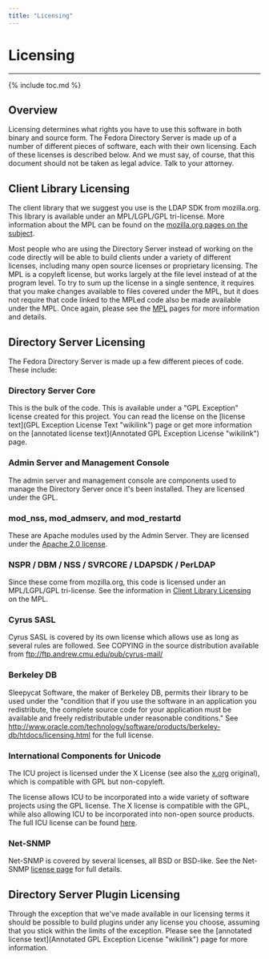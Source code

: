 ```yaml
---
title: "Licensing"
---
```


# Licensing
-----------

{% include toc.md %} 

Overview
--------

Licensing determines what rights you have to use this software in both binary and source form. The Fedora Directory Server is made up of a number of different pieces of software, each with their own licensing. Each of these licenses is described below. And we must say, of course, that this document should not be taken as legal advice. Talk to your attorney.

Client Library Licensing
------------------------

The client library that we suggest you use is the LDAP SDK from mozilla.org. This library is available under an MPL/LGPL/GPL tri-license. More information about the MPL can be found on the [mozilla.org pages on the subject](http://www.mozilla.org/MPL/).

Most people who are using the Directory Server instead of working on the code directly will be able to build clients under a variety of different licenses, including many open source licenses or proprietary licensing. The MPL is a copyleft license, but works largely at the file level instead of at the program level. To try to sum up the license in a single sentence, it requires that you make changes available to files covered under the MPL, but it does not require that code linked to the MPLed code also be made available under the MPL. Once again, please see the [MPL](http://www.mozilla.org/MPL/) pages for more information and details.

Directory Server Licensing
--------------------------

The Fedora Directory Server is made up a few different pieces of code. These include:

### Directory Server Core

This is the bulk of the code. This is available under a "GPL Exception" license created for this project. You can read the license on the [license text](GPL Exception License Text "wikilink") page or get more information on the [annotated license text](Annotated GPL Exception License "wikilink") page.

### Admin Server and Management Console

The admin server and management console are components used to manage the Directory Server once it's been installed. They are licensed under the GPL.

### mod\_nss, mod\_admserv, and mod\_restartd

These are Apache modules used by the Admin Server. They are licensed under the [Apache 2.0 license](http://www.apache.org/licenses/).

### NSPR / DBM / NSS / SVRCORE / LDAPSDK / PerLDAP

Since these come from mozilla.org, this code is licensed under an MPL/LGPL/GPL tri-license. See the information in [Client Library Licensing](Licensing#Client_Library_Licensing "wikilink") on the MPL.

### Cyrus SASL

Cyrus SASL is covered by its own license which allows use as long as several rules are followed. See COPYING in the source distribution available from [<ftp://ftp.andrew.cmu.edu/pub/cyrus-mail/>](ftp://ftp.andrew.cmu.edu/pub/cyrus-mail/)

### Berkeley DB

Sleepycat Software, the maker of Berkeley DB, permits their library to be used under the "condition that if you use the software in an application you redistribute, the complete source code for your application must be available and freely redistributable under reasonable conditions." See [<http://www.oracle.com/technology/software/products/berkeley-db/htdocs/licensing.html>](http://www.oracle.com/technology/software/products/berkeley-db/htdocs/licensing.html) for the full license.

### International Components for Unicode

The ICU project is licensed under the X License (see also the [x.org](http://www.x.org/Downloads_terms.html) original), which is compatible with GPL but non-copyleft.

The license allows ICU to be incorporated into a wide variety of software projects using the GPL license. The X license is compatible with the GPL, while also allowing ICU to be incorporated into non-open source products. The full ICU license can be found [here](http://source.icu-project.org/repos/icu/icu/trunk/license.html).

### Net-SNMP

Net-SNMP is covered by several licenses, all BSD or BSD-like. See the Net-SNMP [license page](http://net-snmp.sourceforge.net/about/license.html) for full details.

Directory Server Plugin Licensing
---------------------------------

Through the exception that we've made available in our licensing terms it should be possible to build plugins under any license you choose, assuming that you stick within the limits of the exception. Please see the [annotated license text](Annotated GPL Exception License "wikilink") page for more information.


